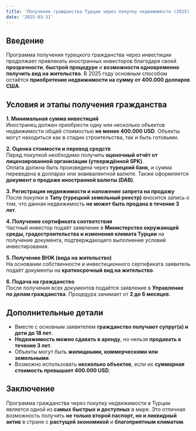 ```yaml
---
title: 'Получение гражданства Турции через покупку недвижимости (2025)'
date: '2025-03-31'
---
```


## Введение

Программа получения турецкого гражданства через инвестиции продолжает привлекать иностранных инвесторов благодаря своей **прозрачности**, **быстрой процедуре** и **возможности одновременно получить вид на жительство**. В 2025 году основным способом остаётся **приобретение недвижимости на сумму от 400.000 долларов США**.

## Условия и этапы получения гражданства

**1. Минимальная сумма инвестиций**  
Иностранец должен приобрести одну или несколько объектов недвижимости общей стоимостью **не менее 400.000 USD**. Объекты могут находиться как в стадии строительства, так и быть готовыми.

**2. Оценка стоимости и перевод средств**  
Перед покупкой необходимо получить **оценочный отчёт от лицензированной организации (утверждённой SPK)**.  
Оплата должна быть произведена через **турецкий банк**, и сумма переведена в долларах или эквивалентной валюте. Также оформляется **документ о продаже иностранной валюты (DAB)**.

**3. Регистрация недвижимости и наложение запрета на продажу**  
После покупки в **Тапу (турецкий земельный реестр)** вносится запись о том, что данная недвижимость **не может быть продана в течение 3 лет**.

**4. Получение сертификата соответствия**  
Частный инвестор подаёт заявление в **Министерство окружающей среды, градостроительства и изменения климата Турции** на получение документа, подтверждающего выполнение условий инвестирования.

**5. Получение ВНЖ (вида на жительство)**  
На основании собственности и инвестиционного сертификата заявитель подаёт документы на **краткосрочный вид на жительство**.

**6. Подача на гражданство**  
После получения всех документов подаётся заявление в **Управление по делам гражданства**. Процедура занимает от **2 до 6 месяцев**.

## Дополнительные детали

- Вместе с основным заявителем **гражданство получают супруг(а) и дети до 18 лет**.
- **Недвижимость можно сдавать в аренду**, но нельзя **продавать в течение 3 лет**.
- Объекты могут быть **жилищными, коммерческими или земельными**.
- Возможно использовать **несколько объектов**, если их **суммарная стоимость превышает 400.000 USD**.

## Заключение

Программа гражданства через покупку недвижимости в Турции является одной из **самых быстрых и доступных** в мире. Это отличная возможность получить **не только второй паспорт, но и ликвидный актив** в стране с **растущей экономикой** и **благоприятным климатом**.
